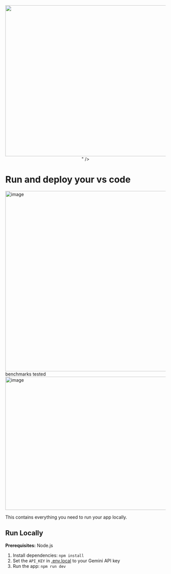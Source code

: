 <div align="center">
<img width="1200" height="475" alt="GHBanner" src="<img width="1716" height="1212" alt="Screenshot 2025-10-11 172340" src="https://github.com/user-attachments/assets/ad954fb1-4811-473c-baef-82bbeb2272a4" />
" />
</div>

# Run and deploy your vs code
<img width="869" height="567" alt="image" src="https://github.com/user-attachments/assets/eff9568a-6b31-4cdc-b9af-6a49e0f67615" />
 benchmarks tested 
 <img width="714" height="419" alt="image" src="https://github.com/user-attachments/assets/a27c1913-375d-4b1d-b69a-a2e7d7fc8dea" />




This contains everything you need to run your app locally.

## Run Locally

**Prerequisites:**  Node.js


1. Install dependencies:
   `npm install`
2. Set the `API_KEY` in [.env.local](.env.local) to your Gemini API key
3. Run the app:
   `npm run dev`
